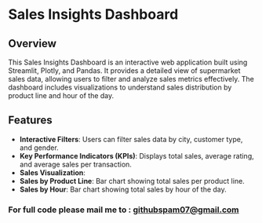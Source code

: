 # Sales Insights Dashboard

## Overview
This Sales Insights Dashboard is an interactive web application built using Streamlit, Plotly, and Pandas. It provides a detailed view of supermarket sales data, allowing users to filter and analyze sales metrics effectively. The dashboard includes visualizations to understand sales distribution by product line and hour of the day.

## Features
- **Interactive Filters**: Users can filter sales data by city, customer type, and gender.
- **Key Performance Indicators (KPIs)**: Displays total sales, average rating, and average sales per transaction.
- **Sales Visualization**:
- **Sales by Product Line**: Bar chart showing total sales per product line.
- **Sales by Hour**: Bar chart showing total sales by hour of the day.

### For full code please mail me to : githubspam07@gmail.com
